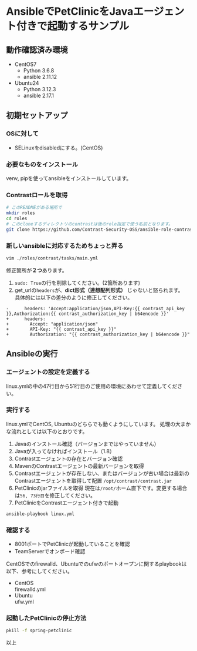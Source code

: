 # AnsibleでPetClinicをJavaエージェント付きで起動するサンプル
## 動作確認済み環境
- CentOS7
  - Python 3.6.8
  - ansible 2.11.12
- Ubuntu24
  - Python 3.12.3
  - ansible 2.17.1

## 初期セットアップ
### OSに対して
- SELinuxをdisabledにする。(CentOS)

### 必要なものをインストール
venv, pipを使ってansibleをインストールしています。

### Contrastロールを取得
```bash
# このREADMEがある場所で
mkdir roles
cd roles
# このcloneするディレクトリのcontrastは後のrole指定で使う名前となります。
git clone https://github.com/Contrast-Security-OSS/ansible-role-contrast.git contrast
```

### 新しいansibleに対応するためちょっと弄る
```bash
vim ./roles/contrast/tasks/main.yml
```
修正箇所が**２つ**あります。
1. `sudo: True`の行を削除してください。(2箇所あります)
2. get_urlの`headers`が、**dict形式（連想配列形式）** じゃないと怒られます。  
   具体的には以下の差分のように修正してください。
```
-      headers: 'Accept:application/json,API-Key:{{ contrast_api_key }},Authorization:{{ contrast_authorization_key | b64encode }}'
+      headers: 
+        Accept: "application/json"
+        API-Key: "{{ contrast_api_key }}"
+        Authorization: "{{ contrast_authorization_key | b64encode }}"
```

## Ansibleの実行
### エージェントの設定を定義する
linux.ymlの中の47行目から51行目のご使用の環境にあわせて定義してください。
### 実行する
linux.ymlでCentOS, Ubuntuのどちらでも動くようにしています。
処理の大まかな流れとしては以下のとおりです。  
1. Javaのインストール確認（バージョンまではやっていません）
2. Javaが入ってなければインストール（1.8）
3. Contrastエージェントの存在とバージョン確認
4. MavenのContrastエージェントの最新バージョンを取得
5. Contrastエージェントが存在しない、またはバージョンが古い場合は最新のContrastエージェントを取得して配置
   `/opt/contrast/contrast.jar`
7. PetClinicのjarファイルを取得
   現在は`/root/`ホーム直下です。変更する場合は`56, 73行目`を修正してください。
9. PetClinicをContrastエージェント付きで起動

```bash
ansible-playbook linux.yml
```
### 確認する
- 8001ポートでPetClinicが起動していることを確認
- TeamServerでオンボード確認

CentOSでのfirewalld、Ubuntuでのufwのポートオープンに関するplaybookは以下、参考にしてください。  
- CentOS  
  firewalld.yml
- Ubuntu  
  ufw.yml

### 起動したPetClinicの停止方法
```bash
pkill -f spring-petclinic
```

以上
